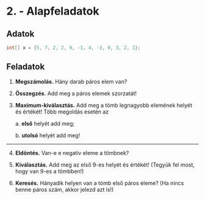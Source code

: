 # 2. - Alapfeladatok

## Adatok
```cs
int[] x = {5, 7, 2, 2, 9, -1, 4, -3, 9, 3, 2, 1};
```

## Feladatok

1. **Megszámolás.** Hány darab páros elem van?

2. **Összegzés.** Add meg a páros elemek szorzatát!

3. **Maximum-kiválasztás.** Add meg a tömb legnagyobb elemének helyét és értékét! Több megoldás esetén az

    a. **első** helyét add meg;

    b. **utolsó** helyét add meg!

---

4. **Eldöntés.** Van-e e negatív eleme a tömbnek?

5. **Kiválasztás.** Add meg az első 9-es helyét és értékét! (Tegyük fel most, hogy van 9-es a tömbben!)

6. **Keresés.** Hányadik helyen van a tömb első páros eleme? (Ha nincs benne páros szám, akkor jelezd azt is!)
